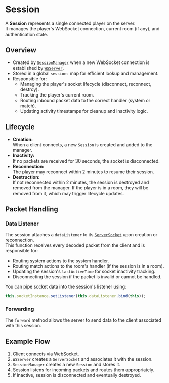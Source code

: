 # Session

A **Session** represents a single connected player on the server.  
It manages the player's WebSocket connection, current room (if any), and authentication state.


## Overview

- Created by [`SessionManager`](/src/server/managers/SessionManager.ts)
  when a new WebSocket connection is established by [`WSServer`](/src/server/core/WSServer.ts).
- Stored in a global `sessions` map for efficient lookup and management.
- Responsible for:
  - Managing the player's socket lifecycle (disconnect, reconnect, destroy).
  - Tracking the player's current room.
  - Routing inbound packet data to the correct handler (system or match).
  - Updating activity timestamps for cleanup and inactivity logic.


## Lifecycle

- **Creation:**  
  When a client connects, a new `Session` is created and added to the manager.
- **Inactivity:**  
  If no packets are received for 30 seconds, the socket is disconnected.
- **Reconnection:**  
  The player may reconnect within 2 minutes to resume their session.
- **Destruction:**  
  If not reconnected within 2 minutes, the session is destroyed and removed from the manager.
  If the player is in a room, they will be removed from it, which may trigger lifecycle updates.


## Packet Handling

### Data Listener

The session attaches a `dataListener` to its [`ServerSocket`](/src/server/models/ServerSocket.ts)
upon creation or reconnection.  
This function receives every decoded packet from the client and is responsible for:
- Routing system actions to the system handler.
- Routing match actions to the room's handler (if the session is in a room).
- Updating the session's `lastActiveTime` for socket inactivity tracking.
- Disconnecting the session if the packet is invalid or cannot be handled.

You can pipe socket data into the session's listener using:
```ts
this.socketInstance.setListener(this.dataListener.bind(this));
```

### Forwarding

The `forward` method allows the server to send data to the client associated with this session.


## Example Flow

1. Client connects via WebSocket.
2. `WSServer` creates a `ServerSocket` and associates it with the session.
3. `SessionManager` creates a new `Session` and stores it.
4. Session listens for incoming packets and routes them appropriately.
5. If inactive, session is disconnected and eventually destroyed.
